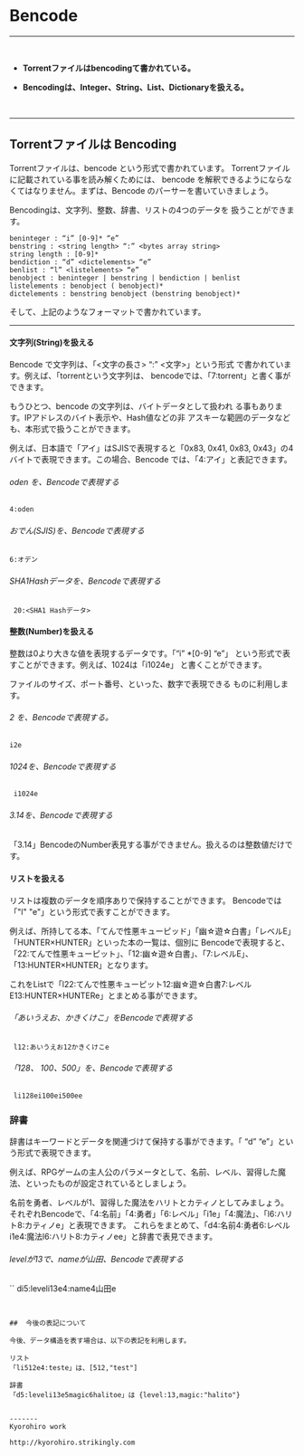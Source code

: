 # Bencode
<hr>
<br>


* **Torrentファイルはbencodingて書かれている。**

* **Bencodingは、Integer、String、List、Dictionaryを扱える。**


<br>
<hr>

## Torrentファイルは Bencoding 

Torrentファイルは、bencode という形式で書かれています。
Torrentファイルに記載されている事を読み解くためには、
bencode を解釈できるようにならなくてはなりません。まずは、Bencode のパーサーを書いていきましょう。


Bencodingは、文字列、整数、辞書、リストの4つのデータを
扱うことができます。

```
beninteger : “i” [0-9]* “e”
benstring : <string length> “:” <bytes array string>
string length : [0-9]*
bendiction : “d” <dictelements> “e”
benlist : “l” <listelements> “e”
benobject : beninteger | benstring | bendiction | benlist
listelements : benobject ( benobject)*
dictelements : benstring benobject (benstring benobject)*
```
そして、上記のようなフォーマットで書かれています。


<hr style="page-break-before: always;">

#### 文字列(String)を扱える

Bencode で文字列は、「<文字の長さ> “:” <文字>」という形式
で書かれています。例えば、「torrentという文字列は、
bencodeでは、「7:torrent」と書く事ができます。

もうひとつ、bencode の文字列は、バイトデータとして扱われ
る事もあります。IPアドレスのバイト表示や、Hash値などの非
アスキーな範囲のデータなども、本形式で扱うことができます。

例えば、日本語で「アイ」はSJISで表現すると「0x83, 0x41,
0x83, 0x43」の4バイトで表現できます。この場合、Bencode
では、「4:アイ」と表記できます。


###### oden を、Bencodeで表現する
```
4:oden
```

###### おでん(SJIS)を、Bencodeで表現する
```
6:オデン
```

###### SHA1Hashデータを、Bencodeで表現する
```
 20:<SHA1 Hashデータ>
```

#### 整数(Number)を扱える

整数は0より大きな値を表現するデータです。「“i” *[0-9] “e”」
という形式で表すことができます。例えば、1024は「i1024e」
と書くことができます。

ファイルのサイズ、ポート番号、といった、数字で表現できる
ものに利用します。

###### 2 を、Bencodeで表現する。
```
i2e
```
###### 1024を、Bencodeで表現する
```
 i1024e
```

###### 3.14を、Bencodeで表現する
「3.14」BencodeのNumber表見する事ができません。扱えるのは整数値だけです。



#### リストを扱える

リストは複数のデータを順序ありで保持することができます。
Bencodeでは「"l" <listelements> "e"」という形式で表すことができます。

例えば、所持してる本、「てんで性悪キューピッド」「幽☆遊☆白書」「レベルE」「HUNTER×HUNTER」といった本の一覧は、個別に
Bencodeで表現すると、「22:てんで性悪キューピット」、「12:幽☆遊☆白書」、「7:レベルE」、「13:HUNTER×HUNTER」となります。

これをListで「l22:てんで性悪キューピット12:幽☆遊☆白書7:レベルE13:HUNTER×HUNTERe」とまとめる事ができます。


###### 「あいうえお、かきくけこ」をBencodeで表現する
```
 l12:あいうえお12かきくけこe
```
###### 「128、 100、500」を、Bencodeで表現する
```
 li128ei100ei500ee
```

### 辞書
辞書はキーワードとデータを関連づけて保持する事ができます。「 “d” <dictelements> “e”」という形式で表現できます。

例えば、RPGゲームの主人公のパラメータとして、名前、レベル、習得した魔法、といったものが設定されているとしましょう。

名前を勇者、レベルが1、習得した魔法をハリトとカティノとしてみましょう。それぞれBencodeで、「4:名前」「4:勇者」「6:レベル」「i1e」「4:魔法」、「l6:ハリト8:カティノe」と表現できます。
これらをまとめて、「d4:名前4:勇者6:レベルi1e4:魔法l6:ハリト8:カティノee」と辞書で表見できます。

###### levelが13で、nameが山田、Bencodeで表現する
``
di5:leveli13e4:name4山田e
```


##  今後の表記について

今後、データ構造を表す場合は、以下の表記を利用します。

リスト
「li512e4:teste」は、[512,"test"]

辞書
「d5:leveli13e5magic6halitoe」は {level:13,magic:"halito"}


-------
Kyorohiro work

http://kyorohiro.strikingly.com


